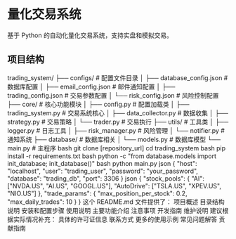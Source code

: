# 量化交易系统

基于 Python 的自动化量化交易系统，支持实盘和模拟交易。

## 项目结构 
trading_system/
├── configs/ # 配置文件目录
│ ├── database_config.json # 数据库配置
│ ├── email_config.json # 邮件通知配置
│ ├── trading_config.json # 交易参数配置
│ └── risk_config.json # 风险控制配置
├── core/ # 核心功能模块
│ ├── config.py # 配置加载类
│ ├── trading_system.py # 交易系统核心
│ ├── data_collector.py # 数据收集
│ ├── strategy.py # 交易策略
│ └── trader.py # 交易执行
├── utils/ # 工具类
│ ├── logger.py # 日志工具
│ ├── risk_manager.py # 风险管理
│ └── notifier.py # 通知系统
├── database/ # 数据库相关
│ └── models.py # 数据库模型
└── main.py # 主程序
bash
git clone [repository_url]
cd trading_system
bash
pip install -r requirements.txt
bash
python -c "from database.models import init_database; init_database()"
bash
python main.py
json
{
"host": "localhost",
"user": "trading_user",
"password": "your_password",
"database": "trading_db",
"port": 3306
}
json
{
"stock_pools": {
"AI": ["NVDA.US", "AI.US", "GOOGL.US"],
"AutoDrive": ["TSLA.US", "XPEV.US", "NIO.US"]
},
"trade_params": {
"max_position_per_stock": 0.2,
"max_daily_trades": 10
}
}
这个 README.md 文件提供了：
项目概述
目录结构说明
安装和配置步骤
使用说明
主要功能介绍
注意事项
开发指南
维护说明
建议根据实际情况补充：
具体的许可证信息
联系方式
更多的使用示例
常见问题解答
贡献指南